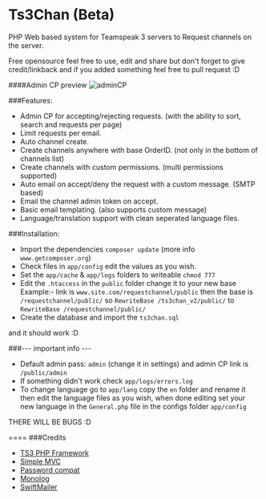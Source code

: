 Ts3Chan (Beta)
=======
PHP Web based system for Teamspeak 3 servers to Request channels on the server.

Free opensource feel free to use, edit and share but don't forget to give credit/linkback and if you added something feel free to pull request :D

####Admin CP preview
![adminCP](http://i.imgur.com/EWRfBk7.png)

###Features:
- Admin CP for accepting/rejecting requests. (with the ability to sort, search and requests per page)
- Limit requests per email.
- Auto channel create.
- Create channels anywhere with base OrderID. (not only in the bottom of channels list)
- Create channels with custom permissions.  (multi permissions supported)
- Auto email on accept/deny the request with a custom message. (SMTP based)
- Email the channel admin token on accept.
- Basic email templating. (also supports custom message)
- Language/translation support with clean seperated language files.


###Installation:
- Import the dependencies 
```composer update``` (more info ```www.getcomposer.org```)
- Check files in ```app/config``` edit the values as you wish.
- Set the ```app/cache``` & ```app/logs``` folders to writeable ```chmod 777```
- Edit the ```.htaccess``` in the ```public``` folder
  change it to your new base Example:- 
  link is ```www.site.com/requestchannel/public``` then the base is ```/requestchannel/public/```
  so ```RewriteBase /ts3chan_v2/public/``` to ```RewriteBase /requestchannel/public/```
- Create the database and import the ```ts3chan.sql```

and it should work :D

###--- important info ---
- Default admin pass: ```admin``` (change it in settings) and admin CP link is ```/public/admin```
- If something didn't work check ```app/logs/errors.log```
- To change language go to ```app/lang``` copy the ```en``` folder and rename it then edit the language files as you wish, when done editing set your new language in the ```General.php``` file in the configs folder ```app/config```


THERE WILL BE BUGS :D 

====
###Credits
- [TS3 PHP Framework](http://forum.teamspeak.com/showthread.php/54132-API-TS3-PHP-Framework)
- [Simple MVC](https://github.com/alexgarrett/simple-mvc)
- [Password compat](https://github.com/ircmaxell/password_compat)
- [Monolog](https://github.com/Seldaek/monolog)
- [SwiftMailer](http://swiftmailer.org)
